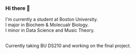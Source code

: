 ### Hi there 👋
I'm currently a student at Boston University.
<br>
I major in Biochem & Molecualr Biology.
<br>
I minor in Data Science and Music Theory.
<br>
<br>

Currently taking BU DS210 and working on the final project.

<!--
**technophilic03/technophilic03** is a ✨ _special_ ✨ repository because its `README.md` (this file) appears on your GitHub profile.

Here are some ideas to get you started:

- 🔭 I’m currently working on ...
- 🌱 I’m currently learning ...
- 👯 I’m looking to collaborate on ...
- 🤔 I’m looking for help with ...
- 💬 Ask me about ...
- 📫 How to reach me: ...
- 😄 Pronouns: ...
- ⚡ Fun fact: ...
-->
